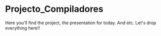 # Projecto_Compiladores
Here you'll find the project, the presentation for today. And etc. Let's drop everything here!! 
